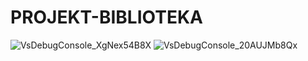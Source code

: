# PROJEKT-BIBLIOTEKA

![VsDebugConsole_XgNex54B8X](https://user-images.githubusercontent.com/65609128/105609773-c3c21780-5dab-11eb-8ddc-623057163578.png)
![VsDebugConsole_20AUJMb8Qx](https://user-images.githubusercontent.com/65609128/105609818-1d2a4680-5dac-11eb-9e79-4388607fd41d.png)
